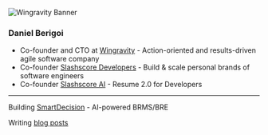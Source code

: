 ![Wingravity Banner](https://cdn.brandfetch.io/idPYI2ucCA/w/1500/h/500/id_A35fzOQ.jpeg?c=1bxid64Mup7aczewSAYMX)
### Daniel Berigoi

- Co-founder and CTO at [Wingravity](https://www.wingravity.com) - Action-oriented and results-driven agile software company
- Co-founder [Slashscore Developers](https://www.slashscore.com) - Build & scale personal brands of software engineers
- Co-founder [Slashscore AI](https://www.slashscore.ai) - Resume 2.0 for Developers
---
Building [SmartDecision](https://www.smartdecision.io) - AI-powered BRMS/BRE

Writing [blog posts](https://www.wingravity.com/blog/author/daniel)

